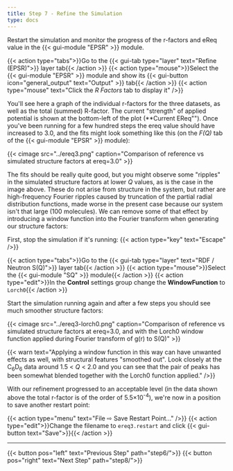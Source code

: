 ```yaml
---
title: Step 7 - Refine the Simulation
type: docs
---
```



Restart the simulation and monitor the progress of the r-factors and eReq value in the {{< gui-module "EPSR" >}} module.

{{< action type="tabs">}}Go to the {{< gui-tab type="layer" text="Refine (EPSR)">}} layer tab{{< /action >}}
{{< action type="mouse">}}Select the {{< gui-module "EPSR" >}} module and show its {{< gui-button icon="general_output" text="Output" >}} tab{{< /action >}}
{{< action type="mouse" text="Click the _R Factors_ tab to display it" />}}

You'll see here a graph of the individual r-factors for the three datasets, as well as the total (summed) R-factor. The current "strength" of applied potential is shown at the bottom-left of the plot (**Current EReq""). Once you've been running for a few hundred steps the ereq value should have increased to 3.0, and the fits might look something like this (on the _F(Q)_ tab of the {{< gui-module "EPSR" >}} module):

{{< cimage src="../ereq3.png" caption="Comparison of reference vs simulated structure factors at ereq=3.0" >}}

The fits should be really quite good, but you might observe some "ripples" in the simulated structure factors at lower $Q$ values, as is the case in the image above. These do not arise from structure in the system, but rather are high-frequency Fourier ripples caused by truncation of the partial radial distribution functions, made worse in the present case because our system isn't that large (100 molecules). We can remove some of that effect by introducing a window function into the Fourier transform when generating our structure factors:

First, stop the simulation if it's running:
{{< action type="key" text="Escape" />}}


{{< action type="tabs">}}Go to the {{< gui-tab type="layer" text="RDF / Neutron S(Q)">}} layer tab{{< /action >}}
{{< action type="mouse">}}Select the {{< gui-module "SQ" >}} module{{< /action >}}
{{< action type="edit">}}In the **Control** settings group change the **WindowFunction** to `Lorch0`{{< /action >}}


Start the simulation running again and after a few steps you should see much smoother structure factors:

{{< cimage src="../ereq3-lorch0.png" caption="Comparison of reference vs simulated structure factors at ereq=3.0, and with the Lorch0 window function applied during Fourier transform of g(r) to S(Q)" >}}

{{< warn text="Applying a window function in this way can have unwanted effects as well, with structural features \"smoothed out\". Look closely at the C<sub>6</sub>D<sub>6</sub> data around 1.5 < $Q$ < 2.0 and you can see that the pair of peaks has been somewhat blended together with the Lorch0 function applied." />}}

With our refinement progressed to an acceptable level (in the data shown above the total r-factor is of the order of 5.5&times;10<sup>-4</sup>), we're now in a position to save another restart point:

{{< action type="menu" text="File &#8680; Save Restart Point..." />}}
{{< action type="edit">}}Change the filename to `ereq3.restart` and click {{< gui-button text="Save">}}{{< /action >}}


* * *
{{< button pos="left" text="Previous Step" path="step6/">}}
{{< button pos="right" text="Next Step" path="step8/">}}
